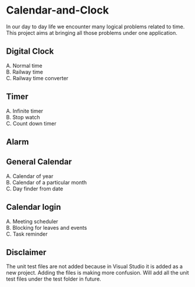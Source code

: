 # Calendar-and-Clock
In our day to day life we encounter many logical problems related to time. This project aims at bringing all those problems under one application.

## Digital Clock
A. Normal time  
B. Railway time  
C. Railway time converter

## Timer
A. Infinite timer  
B. Stop watch  
C. Count down timer

## Alarm

## General Calendar
A. Calendar of year  
B. Calendar of a particular month  
C. Day finder from date

## Calendar login
A. Meeting scheduler  
B. Blocking for leaves and events  
C. Task reminder

## Disclaimer
The unit test files are not added because in Visual Studio it is added as a new project. Adding the files is making more confusion. Will add all the unit test files under the test folder in future.
